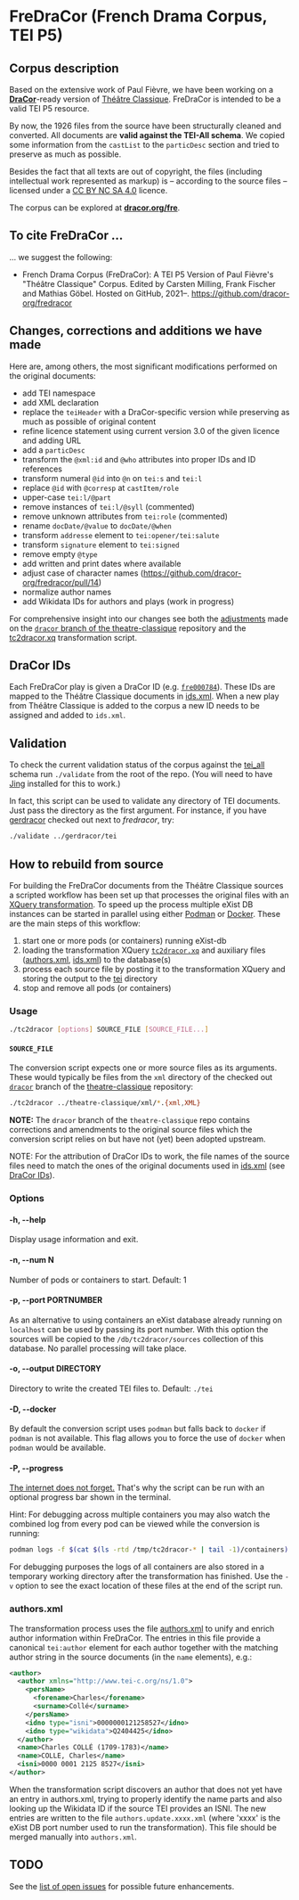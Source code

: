 # FreDraCor (French Drama Corpus, TEI P5)

## Corpus description

Based on the extensive work of Paul Fièvre, we have been working on a
[**DraCor**](https://dracor.org/)-ready
version of [Théâtre Classique](https://www.theatre-classique.fr/index.html).
FreDraCor is intended to be a valid TEI P5 resource.

By now, the 1926 files from the source have been structurally cleaned and
converted. All documents are **valid against the TEI-All schema**. We copied
some information from the `castList` to the `particDesc` section and tried to
preserve as much as possible.

Besides the fact that all texts are out of copyright, the files (including
intellectual work represented as markup) is – according to the source files –
licensed under a [CC BY NC SA 4.0](https://creativecommons.org/licenses/by-nc-sa/4.0/)
licence.

The corpus can be explored at [**dracor.org/fre**](https://dracor.org/fre).

## To cite FreDraCor …

… we suggest the following:

- French Drama Corpus (FreDraCor): A TEI P5 Version of Paul Fièvre's "Théâtre Classique" Corpus. Edited by Carsten Milling, Frank Fischer and Mathias Göbel. Hosted on GitHub, 2021–. https://github.com/dracor-org/fredracor

## Changes, corrections and additions we have made

Here are, among others, the most significant modifications performed on the
original documents:

- add TEI namespace
- add XML declaration
- replace the `teiHeader` with a DraCor-specific version while preserving as
  much as possible of original content
- refine licence statement using current version 3.0 of the given licence and
  adding URL
- add a `particDesc`
- transform the `@xml:id` and `@who` attributes into proper IDs and ID
  references
- transform numeral `@id` into `@n` on `tei:s` and `tei:l`
- replace `@id` with `@corresp` at `castItem/role`
- upper-case `tei:l/@part`
- remove instances of `tei:l/@syll` (commented)
- remove unknown attributes from `tei:role` (commented)
- rename `docDate/@value` to `docDate/@when`
- transform `addresse` element to `tei:opener/tei:salute`
- transform `signature` element to `tei:signed`
- remove empty `@type`
- add written and print dates where available
- adjust case of character names
  (https://github.com/dracor-org/fredracor/pull/14)
- normalize author names
- add Wikidata IDs for authors and plays (work in progress)

For comprehensive insight into our changes see both the
[adjustments](https://github.com/dracor-org/theatre-classique/compare/dracor)
made on the
[`dracor` branch of the theatre-classique](https://github.com/dracor-org/theatre-classique/tree/dracor)
repository and the [tc2dracor.xq](tc2dracor.xq) transformation script.

## DraCor IDs

Each FreDraCor play is given a DraCor ID (e.g.
[`fre000784`](tei/jarry-ubu-roi.xml#L1)). These IDs are mapped to the Théâtre
Classique documents in [ids.xml](ids.xml). When a new play from Théâtre
Classique is added to the corpus a new ID needs to be assigned and added to
`ids.xml`.

## Validation

To check the current validation status of the corpus against the
[tei_all](https://tei-c.org/release/xml/tei/custom/schema/relaxng/tei_all.rng)
schema run `./validate` from the root of the repo. (You will need to have
[Jing](https://relaxng.org/jclark/jing.html) installed for this to work.)

In fact, this script can be used to validate any directory of TEI documents.
Just pass the directory as the first argument. For instance, if you have
[gerdracor](https://github.com/dracor-org/gerdracor) checked out next to
_fredracor_, try:

```bash
./validate ../gerdracor/tei
```

## How to rebuild from source

For building the FreDraCor documents from the Théâtre Classique sources a
scripted workflow has been set up that processes the original files with an
[XQuery transformation](tc2dracor.xq). To speed up the process multiple eXist DB
instances can be started in parallel using either [Podman](https://podman.io) or
[Docker](https://www.docker.com). These are the main steps of this workflow:

1. start one or more pods (or containers) running eXist-db
2. loading the transformation XQuery [`tc2dracor.xq`](tc2dracor.xq) and
   auxiliary files ([authors.xml](#authorsxml), [ids.xml](ids.xml)) to the
   database(s)
3. process each source file by posting it to the transformation XQuery and
   storing the output to the [tei](tei) directory
4. stop and remove all pods (or containers)

### Usage

```bash
./tc2dracor [options] SOURCE_FILE [SOURCE_FILE...]
```

#### `SOURCE_FILE`

The conversion script expects one or more source files as its arguments. These
would typically be files from the `xml` directory of the checked out
[`dracor`](https://github.com/dracor-org/theatre-classique/tree/dracor) branch
of the [theatre-classique](http://github.com/dracor-org/theatre-classique)
repository:

```bash
./tc2dracor ../theatre-classique/xml/*.{xml,XML}
```

**NOTE:** The `dracor` branch of the `theatre-classique` repo contains
corrections and amendments to the original source files which the conversion
script relies on but have not (yet) been adopted upstream.

NOTE: For the attribution of DraCor IDs to work, the file names of the source
files need to match the ones of the original documents used in
[ids.xml](ids.xml) (see [DraCor IDs](#dracor-ids)).

### Options

#### -h, --help

Display usage information and exit.

#### -n, --num N

Number of pods or containers to start. Default: 1

#### -p, --port PORTNUMBER

As an alternative to using containers an eXist database already running on
`localhost` can be used by passing its port number. With this option the sources
will be copied to the `/db/tc2dracor/sources` collection of this database. No
parallel processing will take place.

#### -o, --output DIRECTORY

Directory to write the created TEI files to. Default: `./tei`

#### -D, --docker

By default the conversion script uses `podman` but falls back to `docker` if
`podman` is not available. This flag allows you to force the use of `docker`
when `podman` would be available.

#### -P, --progress

[The internet does not forget.](https://twitter.com/umblaetterer/status/608349018113101824)
That's why the script can be run with an optional progress bar shown in the
terminal.

Hint: For debugging across multiple containers you may also watch the combined
log from every pod can be viewed while the conversion is running:

```bash
podman logs -f $(cat $(ls -rtd /tmp/tc2dracor-* | tail -1)/containers)
```

For debugging purposes the logs of all containers are also stored in a temporary
working directory after the transformation has finished. Use the `-v` option to
see the exact location of these files at the end of the script run.

### authors.xml

The transformation process uses the file [authors.xml](authors.xml) to unify
and enrich author information within FreDraCor. The entries in this file provide
a canonical `tei:author` element for each author together with the matching
author string in the source documents (in the `name` elements), e.g.:

```xml
<author>
  <author xmlns="http://www.tei-c.org/ns/1.0">
    <persName>
      <forename>Charles</forename>
      <surname>Collé</surname>
    </persName>
    <idno type="isni">0000000121258527</idno>
    <idno type="wikidata">Q2404425</idno>
  </author>
  <name>Charles COLLÉ (1709-1783)</name>
  <name>COLLE, Charles</name>
  <isni>0000 0001 2125 8527</isni>
</author>
```

When the transformation script discovers an author that does not yet have an
entry in authors.xml, trying to properly identify the name parts and also
looking up the Wikidata ID if the source TEI provides an ISNI. The new entries
are written to the file `authors.update.xxxx.xml` (where 'xxxx' is the eXist DB
port number used to run the transformation). This file should be merged manually
into `authors.xml`.

## TODO

See the [list of open issues](https://github.com/dracor-org/fredracor/issues)
for possible future enhancements.
